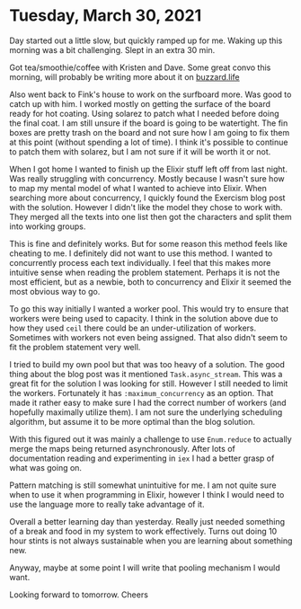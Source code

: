 # Tuesday, March 30, 2021

Day started out a little slow, but quickly ramped up for me. Waking up this
morning was a bit challenging. Slept in an extra 30 min.

Got tea/smoothie/coffee with Kristen and Dave. Some great convo this morning,
will probably be writing more about it on [buzzard.life](https://buzzard.life)

Also went back to Fink's house to work on the surfboard more. Was good to catch
up with him. I worked mostly on getting the surface of the board ready for hot
coating. Using solarez to patch what I needed before doing the final coat.
I am still unsure if the board is going to be watertight. The fin boxes
are pretty trash on the board and not sure how I am going to fix them 
at this point (without spending a lot of time). I think it's possible to
continue to patch them with solarez, but I am not sure if it will be worth
it or not.

When I got home I wanted to finish up the Elixir stuff left off from last night.
Was really struggling with concurrency. Mostly because I wasn't sure how to map
my mental model of what I wanted to achieve into Elixir. When searching more about
concurrency, I quickly found the Exercism blog post with the solution. However I 
didn't like the model they chose to work with. They merged all the texts into 
one list then got the characters and split them into working groups.

This is fine and definitely works. But for some reason this method feels like 
cheating to me. I definitely did not want to use this method. I wanted to 
concurrently process each text individually. I feel that this makes more 
intuitive sense when reading the problem statement. Perhaps it is not
the most efficient, but as a newbie, both to concurrency and Elixir
it seemed the most obvious way to go. 

To go this way initially I wanted a worker pool. This would try to ensure
that workers were being used to capacity. I think in the solution above 
due to how they used `ceil` there could be an under-utilization of workers.
Sometimes with workers not even being assigned. That also didn't seem to fit
the problem statement very well.

I tried to build my own pool but that was too heavy of a solution. The good
thing about the blog post was it mentioned `Task.async_stream`. This was
a great fit for the solution I was looking for still. However I still needed
to limit the workers. Fortunately it has `:maximum_concurrency` as an option.
That made it rather easy to make sure I had the correct number of workers
(and hopefully maximally utilize them). I am not sure the underlying scheduling
algorithm, but assume it to be more optimal than the blog solution.

With this figured out it was mainly a challenge to use `Enum.reduce` to actually
merge the maps being returned asynchronously. After lots of documentation reading
and experimenting in `iex` I had a better grasp of what was going on. 

Pattern matching is still somewhat unintuitive for me. I am not quite sure when
to use it when programming in Elixir, however I think I would need to use the 
language more to really take advantage of it.

Overall a better learning day than yesterday. Really just needed something of
a break and food in my system to work effectively. Turns out doing 10 hour
stints is not always sustainable when you are learning about something new.

Anyway, maybe at some point I will write that pooling mechanism I would want.

Looking forward to tomorrow. Cheers